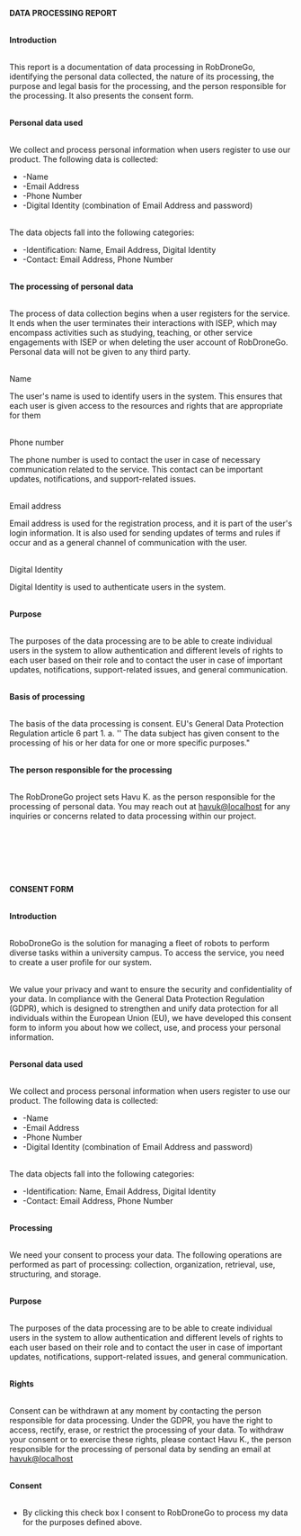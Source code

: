 **DATA PROCESSING REPORT**<br><br>

**Introduction**<br><br>

This report is a documentation of data processing in RobDroneGo, identifying the personal data collected, the nature of its processing, the purpose and legal basis for the processing, and the person responsible for the processing. It also presents the consent form.<br><br>

**Personal data used**<br><br>

We collect and process personal information when users register to use our product. The following data is collected:

- -Name
- -Email Address
- -Phone Number
- -Digital Identity (combination of Email Address and password)<br><br>

The data objects fall into the following categories:

- -Identification: Name, Email Address, Digital Identity
- -Contact: Email Address, Phone Number<br><br>

**The processing of personal data**<br><br>

The process of data collection begins when a user registers for the service. It ends when the user terminates their interactions with ISEP, which may encompass activities such as studying, teaching, or other service engagements with ISEP or when deleting the user account of RobDroneGo. Personal data will not be given to any third party.<br><br>

Name

The user's name is used to identify users in the system. This ensures that each user is given access to the resources and rights that are appropriate for them<br><br>

Phone number

The phone number is used to contact the user in case of necessary communication related to the service. This contact can be important updates, notifications, and support-related issues.<br><br>

Email address

Email address is used for the registration process, and it is part of the user's login information. It is also used for sending updates of terms and rules if occur and as a general channel of communication with the user.<br><br>

Digital Identity

Digital Identity is used to authenticate users in the system.<br><br>

**Purpose**<br><br>

The purposes of the data processing are to be able to create individual users in the system to allow authentication and different levels of rights to each user based on their role and to contact the user in case of important updates, notifications, support-related issues, and general communication.<br><br>

**Basis of processing**<br><br>

The basis of the data processing is consent. EU's General Data Protection Regulation article 6 part 1. a. '' The data subject has given consent to the processing of his or her data for one or more specific purposes."<br><br>

**The person responsible for the processing**<br><br>

The RobDroneGo project sets Havu K. as the person responsible for the processing of personal data. You may reach out at [havuk@localhost](mailto:havuk@localhost) for any inquiries or concerns related to data processing within our project.<br><br>

<br><br>
<br><br>

**CONSENT FORM**<br><br>

**Introduction**<br><br>

RoboDroneGo is the solution for managing a fleet of robots to perform diverse tasks within a university campus. To access the service, you need to create a user profile for our system.<br><br>

We value your privacy and want to ensure the security and confidentiality of your data. In compliance with the General Data Protection Regulation (GDPR), which is designed to strengthen and unify data protection for all individuals within the European Union (EU), we have developed this consent form to inform you about how we collect, use, and process your personal information.<br><br>

**Personal data used**<br><br>

We collect and process personal information when users register to use our product. The following data is collected:

- -Name
- -Email Address
- -Phone Number
- -Digital Identity (combination of Email Address and password)<br><br>

The data objects fall into the following categories:

- -Identification: Name, Email Address, Digital Identity
- -Contact: Email Address, Phone Number<br><br>

**Processing**<br><br>

We need your consent to process your data. The following operations are performed as part of processing: collection, organization, retrieval, use, structuring, and storage.<br><br>

**Purpose**<br><br>

The purposes of the data processing are to be able to create individual users in the system to allow authentication and different levels of rights to each user based on their role and to contact the user in case of important updates, notifications, support-related issues, and general communication.<br><br>

**Rights**<br><br>

Consent can be withdrawn at any moment by contacting the person responsible for data processing. Under the GDPR, you have the right to access, rectify, erase, or restrict the processing of your data. To withdraw your consent or to exercise these rights, please contact Havu K., the person responsible for the processing of personal data by sending an email at [havuk@localhost](mailto:havuk@localhost)<br><br>

**Consent**<br><br>

- By clicking this check box I consent to RobDroneGo to process my data for the purposes defined above.<br><br>
